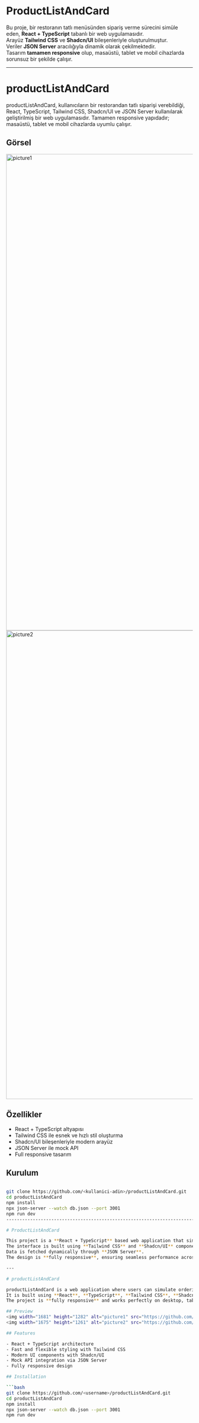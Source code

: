 # ProductListAndCard

Bu proje, bir restoranın tatlı menüsünden sipariş verme sürecini simüle eden, **React + TypeScript** tabanlı bir web
uygulamasıdır.  
Arayüz **Tailwind CSS** ve **Shadcn/UI** bileşenleriyle oluşturulmuştur.  
Veriler **JSON Server** aracılığıyla dinamik olarak çekilmektedir.  
Tasarım **tamamen responsive** olup, masaüstü, tablet ve mobil cihazlarda sorunsuz bir şekilde çalışır.

---

# productListAndCard

productListAndCard, kullanıcıların bir restorandan tatlı siparişi verebildiği, React, TypeScript, Tailwind CSS,
Shadcn/UI ve JSON Server kullanılarak geliştirilmiş bir web uygulamasıdır. Tamamen responsive yapıdadır; masaüstü,
tablet ve mobil cihazlarda uyumlu çalışır.

## Görsel
<img width="1681" height="1282" alt="picture1" src="https://github.com/user-attachments/assets/519aa18c-482c-402a-bfdd-130c42af850e" />
<img width="1675" height="1261" alt="picture2" src="https://github.com/user-attachments/assets/99bcc723-e8b4-4903-b8f2-87bbdf5ae58c" />

## Özellikler

- React + TypeScript altyapısı
- Tailwind CSS ile esnek ve hızlı stil oluşturma
- Shadcn/UI bileşenleriyle modern arayüz
- JSON Server ile mock API
- Full responsive tasarım

## Kurulum

```bash

git clone https://github.com/<kullanici-adin>/productListAndCard.git
cd productListAndCard
npm install
npx json-server --watch db.json --port 3001
npm run dev
------------------------------------------------------------------------------------------------------------------

# ProductListAndCard

This project is a **React + TypeScript** based web application that simulates the process of ordering desserts from a restaurant menu.  
The interface is built using **Tailwind CSS** and **Shadcn/UI** components.  
Data is fetched dynamically through **JSON Server**.  
The design is **fully responsive**, ensuring seamless performance across desktop, tablet, and mobile devices.

---

# productListAndCard

productListAndCard is a web application where users can simulate ordering desserts from a restaurant menu.  
It is built using **React**, **TypeScript**, **Tailwind CSS**, **Shadcn/UI**, and **JSON Server**.  
The project is **fully responsive** and works perfectly on desktop, tablet, and mobile screens.

## Preview
<img width="1681" height="1282" alt="picture1" src="https://github.com/user-attachments/assets/519aa18c-482c-402a-bfdd-130c42af850e" />
<img width="1675" height="1261" alt="picture2" src="https://github.com/user-attachments/assets/99bcc723-e8b4-4903-b8f2-87bbdf5ae58c" />

## Features

- React + TypeScript architecture  
- Fast and flexible styling with Tailwind CSS  
- Modern UI components with Shadcn/UI  
- Mock API integration via JSON Server  
- Fully responsive design

## Installation

```bash
git clone https://github.com/<username>/productListAndCard.git
cd productListAndCard
npm install
npx json-server --watch db.json --port 3001
npm run dev
